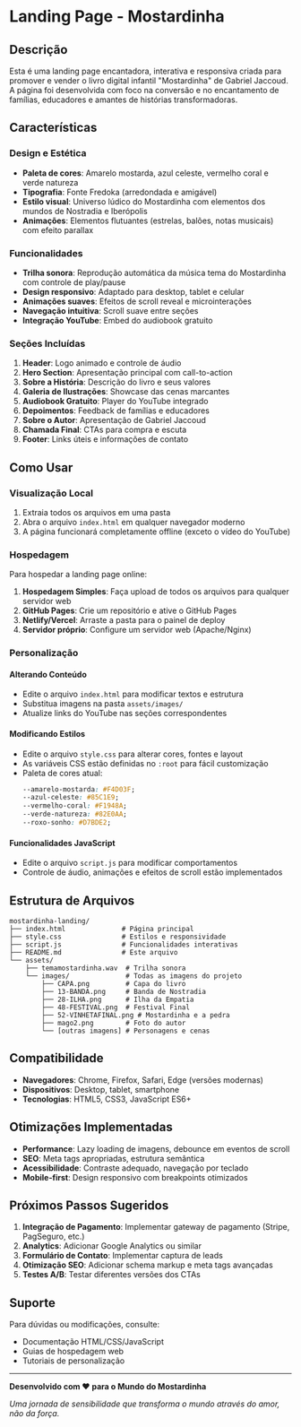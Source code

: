 # Landing Page - Mostardinha

## Descrição

Esta é uma landing page encantadora, interativa e responsiva criada para promover e vender o livro digital infantil "Mostardinha" de Gabriel Jaccoud. A página foi desenvolvida com foco na conversão e no encantamento de famílias, educadores e amantes de histórias transformadoras.

## Características

### Design e Estética
- **Paleta de cores**: Amarelo mostarda, azul celeste, vermelho coral e verde natureza
- **Tipografia**: Fonte Fredoka (arredondada e amigável)
- **Estilo visual**: Universo lúdico do Mostardinha com elementos dos mundos de Nostradia e Iberópolis
- **Animações**: Elementos flutuantes (estrelas, balões, notas musicais) com efeito parallax

### Funcionalidades
- **Trilha sonora**: Reprodução automática da música tema do Mostardinha com controle de play/pause
- **Design responsivo**: Adaptado para desktop, tablet e celular
- **Animações suaves**: Efeitos de scroll reveal e microinterações
- **Navegação intuitiva**: Scroll suave entre seções
- **Integração YouTube**: Embed do audiobook gratuito

### Seções Incluídas
1. **Header**: Logo animado e controle de áudio
2. **Hero Section**: Apresentação principal com call-to-action
3. **Sobre a História**: Descrição do livro e seus valores
4. **Galeria de Ilustrações**: Showcase das cenas marcantes
5. **Audiobook Gratuito**: Player do YouTube integrado
6. **Depoimentos**: Feedback de famílias e educadores
7. **Sobre o Autor**: Apresentação de Gabriel Jaccoud
8. **Chamada Final**: CTAs para compra e escuta
9. **Footer**: Links úteis e informações de contato

## Como Usar

### Visualização Local
1. Extraia todos os arquivos em uma pasta
2. Abra o arquivo `index.html` em qualquer navegador moderno
3. A página funcionará completamente offline (exceto o vídeo do YouTube)

### Hospedagem
Para hospedar a landing page online:

1. **Hospedagem Simples**: Faça upload de todos os arquivos para qualquer servidor web
2. **GitHub Pages**: Crie um repositório e ative o GitHub Pages
3. **Netlify/Vercel**: Arraste a pasta para o painel de deploy
4. **Servidor próprio**: Configure um servidor web (Apache/Nginx)

### Personalização

#### Alterando Conteúdo
- Edite o arquivo `index.html` para modificar textos e estrutura
- Substitua imagens na pasta `assets/images/`
- Atualize links do YouTube nas seções correspondentes

#### Modificando Estilos
- Edite o arquivo `style.css` para alterar cores, fontes e layout
- As variáveis CSS estão definidas no `:root` para fácil customização
- Paleta de cores atual:
  ```css
  --amarelo-mostarda: #F4D03F;
  --azul-celeste: #85C1E9;
  --vermelho-coral: #F1948A;
  --verde-natureza: #82E0AA;
  --roxo-sonho: #D7BDE2;
  ```

#### Funcionalidades JavaScript
- Edite o arquivo `script.js` para modificar comportamentos
- Controle de áudio, animações e efeitos de scroll estão implementados

## Estrutura de Arquivos

```
mostardinha-landing/
├── index.html              # Página principal
├── style.css               # Estilos e responsividade
├── script.js               # Funcionalidades interativas
├── README.md               # Este arquivo
└── assets/
    ├── temamostardinha.wav  # Trilha sonora
    └── images/              # Todas as imagens do projeto
        ├── CAPA.png         # Capa do livro
        ├── 13-BANDA.png     # Banda de Nostradia
        ├── 28-ILHA.png      # Ilha da Empatia
        ├── 48-FESTIVAL.png  # Festival Final
        ├── 52-VINHETAFINAL.png # Mostardinha e a pedra
        ├── mago2.png        # Foto do autor
        └── [outras imagens] # Personagens e cenas
```

## Compatibilidade

- **Navegadores**: Chrome, Firefox, Safari, Edge (versões modernas)
- **Dispositivos**: Desktop, tablet, smartphone
- **Tecnologias**: HTML5, CSS3, JavaScript ES6+

## Otimizações Implementadas

- **Performance**: Lazy loading de imagens, debounce em eventos de scroll
- **SEO**: Meta tags apropriadas, estrutura semântica
- **Acessibilidade**: Contraste adequado, navegação por teclado
- **Mobile-first**: Design responsivo com breakpoints otimizados

## Próximos Passos Sugeridos

1. **Integração de Pagamento**: Implementar gateway de pagamento (Stripe, PagSeguro, etc.)
2. **Analytics**: Adicionar Google Analytics ou similar
3. **Formulário de Contato**: Implementar captura de leads
4. **Otimização SEO**: Adicionar schema markup e meta tags avançadas
5. **Testes A/B**: Testar diferentes versões dos CTAs

## Suporte

Para dúvidas ou modificações, consulte:
- Documentação HTML/CSS/JavaScript
- Guias de hospedagem web
- Tutoriais de personalização

---

**Desenvolvido com ❤️ para o Mundo do Mostardinha**

*Uma jornada de sensibilidade que transforma o mundo através do amor, não da força.*

